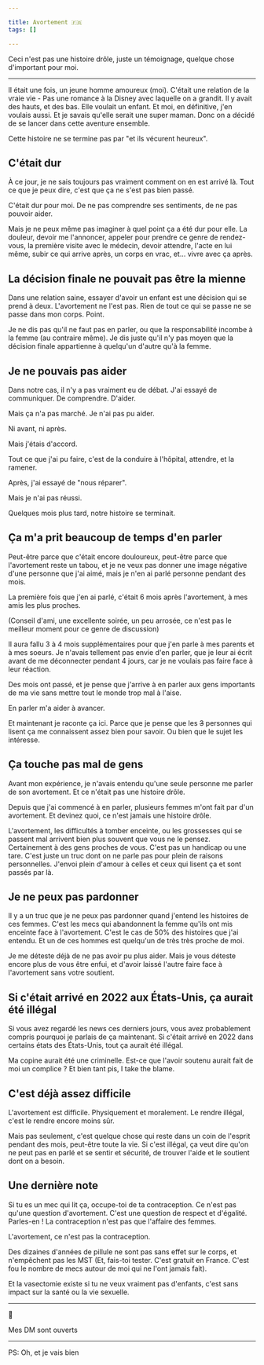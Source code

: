 ```yaml
---

title: Avortement 🇫🇷
tags: []

---
```


Ceci n'est pas une histoire drôle, juste un témoignage, quelque chose d'important pour moi.

___ 

Il était une fois, un jeune homme amoureux (moi). C'était une relation de la vraie vie - Pas une romance à la Disney avec laquelle on a grandit. Il y avait des hauts, et des bas. Elle voulait un enfant. Et moi, en définitive, j'en voulais aussi. Et je savais qu'elle serait une super maman. Donc on a décidé de se lancer dans cette aventure ensemble.

Cette histoire ne se termine pas par "et ils vécurent heureux".

## C'était dur

À ce jour, je ne sais toujours pas vraiment comment on en est arrivé là. Tout ce que je peux dire, c'est que ça ne s'est pas bien passé.

C'était dur pour moi. De ne pas comprendre ses sentiments, de ne pas pouvoir aider.

Mais je ne peux même pas imaginer à quel point ça a été dur pour elle. La douleur, devoir me l'annoncer, appeler pour prendre ce genre de rendez-vous, la première visite avec le médecin, devoir attendre, l'acte en lui même, subir ce qui arrive après, un corps en vrac, et... vivre avec ça après.

## La décision finale ne pouvait pas être la mienne

Dans une relation saine, essayer d'avoir un enfant est une décision qui se prend à deux. L'avortement ne l'est pas. Rien de tout ce qui se passe ne se passe dans mon corps. Point.

Je ne dis pas qu'il ne faut pas en parler, ou que la responsabilité incombe à la femme (au contraire même). Je dis juste qu'il n'y pas moyen que la décision finale appartienne à quelqu'un d'autre qu'à la femme.

## Je ne pouvais pas aider

Dans notre cas, il n'y a pas vraiment eu de débat. J'ai essayé de communiquer. De comprendre. D'aider. 

Mais ça n'a pas marché. Je n'ai pas pu aider.

Ni avant, ni après.

Mais j'étais d'accord.

Tout ce que j'ai pu faire, c'est de la conduire à l'hôpital, attendre, et la ramener.

Après, j'ai essayé de "nous réparer".

Mais je n'ai pas réussi.

Quelques mois plus tard, notre histoire se terminait.

## Ça m'a prit beaucoup de temps d'en parler

Peut-être parce que c'était encore douloureux, peut-être parce que l'avortement reste un tabou, et je ne veux pas donner une image négative d'une personne que j'ai aimé, mais je n'en ai parlé personne pendant des mois.

La première fois que j'en ai parlé, c'était 6 mois après l'avortement, à mes amis les plus proches.

(Conseil d'ami, une excellente soirée, un peu arrosée, ce n'est pas le meilleur moment pour ce genre de discussion)

Il aura fallu 3 à 4 mois supplémentaires pour que j'en parle à mes parents et à mes soeurs. Je n'avais tellement pas envie d'en parler, que je leur ai écrit avant de me déconnecter pendant 4 jours, car je ne voulais pas faire face à leur réaction.

Des mois ont passé, et je pense que j'arrive à en parler aux gens importants de ma vie sans mettre tout le monde trop mal à l'aise.

En parler m'a aider à avancer.

Et maintenant je raconte ça ici. Parce que je pense que les ~~3~~ personnes qui lisent ça me connaissent assez bien pour savoir. Ou bien que le sujet les intéresse.

## Ça touche pas mal de gens

Avant mon expérience, je n'avais entendu qu'une seule personne me parler de son avortement. Et ce n'était pas une histoire drôle.

Depuis que j'ai commencé à en parler, plusieurs femmes m'ont fait par d'un avortement. Et devinez quoi, ce n'est jamais une histoire drôle.

L'avortement, les difficultés à tomber enceinte, ou les grossesses qui se passent mal arrivent bien plus souvent que vous ne le pensez. Certainement à des gens proches de vous. C'est pas un handicap ou une tare. C'est juste un truc dont on ne parle pas pour plein de raisons personnelles. J'envoi plein d'amour à celles et ceux qui lisent ça et sont passés par là.

## Je ne peux pas pardonner

Il y a un truc que je ne peux pas pardonner quand j'entend les histoires de ces femmes. C'est les mecs qui abandonnent la femme qu'ils ont mis enceinte face à l'avortement. C'est le cas de 50% des histoires que j'ai entendu. Et un de ces hommes est quelqu'un de très très proche de moi.

Je me déteste déjà de ne pas avoir pu plus aider. Mais je vous déteste encore plus de vous être enfui, et d'avoir laissé l'autre faire face à l'avortement sans votre soutient.

## Si c'était arrivé en 2022 aux États-Unis, ça aurait été illégal

Si vous avez regardé les news ces derniers jours, vous avez probablement compris pourquoi je parlais de ça maintenant. Si c'était arrivé en 2022 dans certains états des États-Unis, tout ça aurait été illégal.

Ma copine aurait été une criminelle. Est-ce que l'avoir soutenu aurait fait de moi un complice ? Et bien tant pis, I take the blame.

## C'est déjà assez difficile

L'avortement est difficile. Physiquement et moralement. Le rendre illégal, c'est le rendre encore moins sûr.

Mais pas seulement, c'est quelque chose qui reste dans un coin de l'esprit pendant des mois, peut-être toute la vie. Si c'est illégal, ça veut dire qu'on ne peut pas en parlé et se sentir et sécurité, de trouver l'aide et le soutient dont on a besoin.

## Une dernière note

Si tu es un mec qui lit ça, occupe-toi de ta contraception. Ce n'est pas qu'une question d'avortement. C'est une question de respect et d'égalité. Parles-en ! La contraception n'est pas que l'affaire des femmes.

L'avortement, ce n'est pas la contraception.

Des dizaines d'années de pillule ne sont pas sans effet sur le corps, et n'empêchent pas les MST (Et, fais-toi tester. C'est gratuit en France. C'est fou le nombre de mecs autour de moi qui ne l'ont jamais fait).

Et la vasectomie existe si tu ne veux vraiment pas d'enfants, c'est sans impact sur la santé ou la vie sexuelle.

___

🤍

Mes DM sont ouverts

___

PS: Oh, et je vais bien 